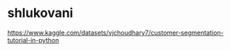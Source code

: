 # shlukovani

https://www.kaggle.com/datasets/vjchoudhary7/customer-segmentation-tutorial-in-python
